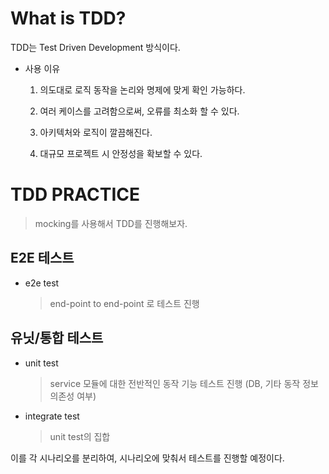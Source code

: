 # What is TDD?

TDD는 Test Driven Development 방식이다.

- 사용 이유

  1. 의도대로 로직 동작을 논리와 명제에 맞게 확인 가능하다.

  2. 여러 케이스를 고려함으로써, 오류를 최소화 할 수 있다.

  3. 아키텍처와 로직이 깔끔해진다.

  4. 대규모 프로젝트 시 안정성을 확보할 수 있다.

# TDD PRACTICE

> mocking를 사용해서 TDD를 진행해보자.

## E2E 테스트

- e2e test

  > end-point to end-point 로 테스트 진행

## 유닛/통합 테스트

- unit test

  > service 모듈에 대한 전반적인 동작 기능 테스트 진행 (DB, 기타 동작 정보 의존성 여부)

- integrate test

  > unit test의 집합

이를 각 시나리오를 분리하여, 시나리오에 맞춰서 테스트를 진행할 예정이다.
